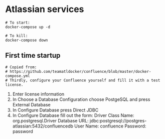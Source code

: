# Atlassian services

```
# To start:
docker-compose up -d

# To kill:
docker-compose down
```

## First time startup

```
# Copied from:
# https://github.com/teamatldocker/confluence/blob/master/docker-compose.yml
# Thirdly, configure your Confluence yourself and fill it with a test license.
```

1. Enter license information
2. In Choose a Database Configuration choose PostgeSQL and press External Database
3. In Configure Database press Direct JDBC
4. In Configure Database fill out the form:
   Driver Class Name: org.postgresql.Driver
   Database URL: jdbc:postgresql://postgres-atlassian:5432/confluencedb
   User Name: confluence
   Password: password
